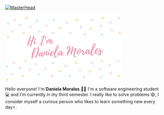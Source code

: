 [![MasterHead]()](https://github.com/DaniMSix)

<img src="https://github.com/DaniMSix/DaniMSix/blob/main/Portada.png" width=375>

Hello everyone! I'm **Daniela Morales** 🙋‍♀️
I'm a software engineering student 💻 and I'm currently in my third semester. I really like to solve problems 😄, I consider myself a curious person who likes to learn something new every day⚡.

